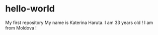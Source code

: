 # hello-world
My first repository 
My name is Katerina Haruta. I am 33 years old ! I am from Moldova ! 
